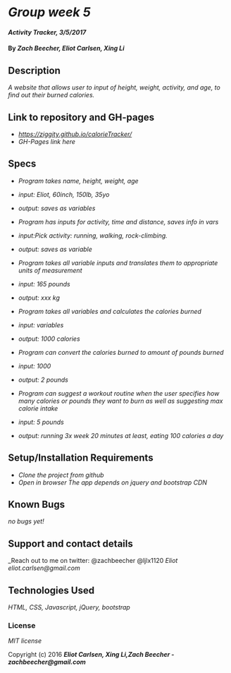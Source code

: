 # _Group week 5_

#### _Activity Tracker, 3/5/2017_

#### By _**Zach Beecher, Eliot Carlsen, Xing Li**_

## Description

_A website that allows user to input of height, weight, activity, and age, to find out their burned calories._

## Link to repository and GH-pages

* _https://ziggity.github.io/calorieTracker/_
* _GH-Pages link here_

## Specs

* _Program takes name, height, weight, age_
* _input: Eliot, 60inch, 150lb, 35yo_
* _output: saves as variables_

* _Program has inputs for activity, time and distance, saves info in vars_
* _input:Pick activity: running, walking, rock-climbing._
* _output: saves as variable_

* _Program takes all variable inputs and translates them to appropriate units of measurement_
* _input: 165 pounds_
* _output: xxx kg_

* _Program takes all variables and calculates the calories burned_
* _input: variables_
* _output: 1000 calories_

* _Program can convert the calories burned to amount of pounds burned_
* _input: 1000_
* _output: 2 pounds_

* _Program can suggest a workout routine when the user specifies how many calories or pounds they want to burn as well as suggesting max calorie intake_
* _input: 5 pounds_
* _output: running 3x week 20 minutes at least, eating 100 calories a day_

## Setup/Installation Requirements

* _Clone the project from github_
* _Open in browser_
_The app depends on jquery and bootstrap CDN_

## Known Bugs

_no bugs yet!_

## Support and contact details

_Reach out to me on twitter: @zachbeecher @ljlx1120
_Eliot eliot.carlsen@gmail.com_

## Technologies Used

_HTML, CSS, Javascript, jQuery, bootstrap_

### License

*MIT license*

Copyright (c) 2016 **_Eliot Carlsen, Xing Li,Zach Beecher - zachbeecher@gmail.com_**
